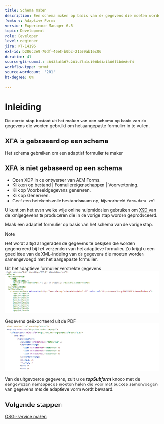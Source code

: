 ```yaml
---
title: Schema maken
description: Een schema maken op basis van de gegevens die moeten worden geïmporteerd in het adaptieve formulier
feature: Adaptive Forms
version: Experience Manager 6.5
topic: Development
role: Developer
level: Beginner
jira: KT-14196
exl-id: b286c3e9-70df-46e8-b0bc-21599ab1ec06
duration: 41
source-git-commit: 48433a5367c281cf5a1c106b08a1306f1b0e8ef4
workflow-type: tm+mt
source-wordcount: '201'
ht-degree: 0%

---
```


# Inleiding

De eerste stap bestaat uit het maken van een schema op basis van de gegevens die worden gebruikt om het aangepaste formulier in te vullen.

## XFA is gebaseerd op een schema

Het schema gebruiken om een adaptief formulier te maken

## XFA is niet gebaseerd op een schema

* Open XDP in de ontwerper van AEM Forms.
* Klikken op bestand | Formuliereigenschappen | Voorvertoning.
* Klik op Voorbeeldgegevens genereren.
* Klik op Genereren.
* Geef een betekenisvolle bestandsnaam op, bijvoorbeeld `form-data.xml`

U kunt om het even welke vrije online hulpmiddelen gebruiken om [ XSD ](https://www.freeformatter.com/xsd-generator.html) van de xmlgegevens te produceren die in de vorige stap worden geproduceerd.

Maak een adaptief formulier op basis van het schema van de vorige stap.

>[!NOTE]
>Het wordt altijd aangeraden de gegevens te bekijken die worden gegenereerd bij het verzenden van het adaptieve formulier. Zo krijgt u een goed idee van de XML-indeling van de gegevens die moeten worden samengevoegd met het aangepaste formulier.

Uit het adaptieve formulier verstrekte gegevens
![ voorgelegde-gegevens ](./assets/af-submitted-data.png)

Gegevens geëxporteerd uit de PDF
![ uitgevoerd-gegevens ](./assets/exported-data.png)

Van de uitgevoerde gegevens, zult u de **_topSubform_** knoop met de aangewezen namespaces moeten halen die voor met succes samenvoegen van gegevens met de adaptieve vorm wordt bewaard.

## Volgende stappen

[OSGi-service maken](./create-osgi-service.md)
